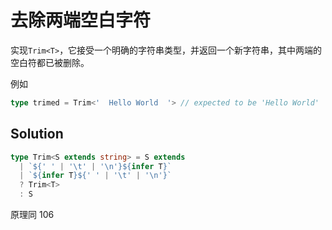 # 去除两端空白字符

实现`Trim<T>`，它接受一个明确的字符串类型，并返回一个新字符串，其中两端的空白符都已被删除。

例如

```ts
type trimed = Trim<'  Hello World  '> // expected to be 'Hello World'
```

## Solution

```ts
type Trim<S extends string> = S extends
  | `${' ' | '\t' | '\n'}${infer T}`
  | `${infer T}${' ' | '\t' | '\n'}`
  ? Trim<T>
  : S
```

原理同 106
